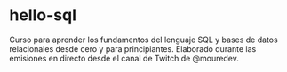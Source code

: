 # hello-sql
Curso para aprender los fundamentos del lenguaje SQL y bases de datos relacionales desde cero y para principiantes. Elaborado durante las emisiones en directo desde el canal de Twitch de @mouredev.
